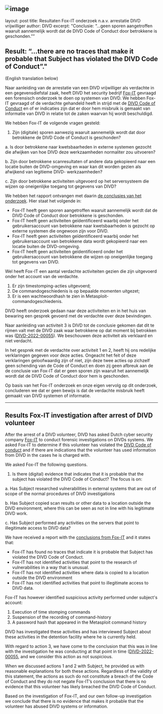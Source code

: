![image](https://github.com/DIVD-NL/web-www/assets/322518/a8a67095-3bc8-4da7-857d-3b91b85e309f)
---
layout: post
title: Resultaten Fox-IT onderzoek n.a.v. arrestatie DIVD vrijwilliger
author: DIVD
excerpt: "Conclusie: “...geen sporen aangetroffen waaruit aannemelijk wordt dat de DIVD Code of Conduct door betrokkene is geschonden.””

Result: “...there are no traces that make it probable that Subject has violated the DIVD Code of Conduct”."
---
(English translation below)

Naar aanleiding van de arrestatie van een DIVD vrijwilliger als verdachte in een gegevensdiefstal zaak, heeft DIVD het security bedrijf [Fox-IT](https://www.fox-it.nl) gevraagd een forensisch onderzoek te doen op systemen van DIVD. We hebben Fox-IT gevraagd of de verdachte gehandeld heeft in strijd met de [DIVD Code of Conduct](/code) en of er indicaties zijn dat er door hem misbruik is gemaakt van informatie van DIVD in relatie tot de zaken waarvan hij wordt beschuldigd.

We hebben Fox-IT de volgende vragen gesteld:
1. Zijn (digitale) sporen aanwezig waaruit aannemelijk wordt dat door betrokkene de DIVD Code of Conduct is geschonden?

a. Is door betrokkene naar kwetsbaarheden in externe systemen gezocht die afwijken van hoe DIVD deze werkzaamheden normaliter zou uitvoeren?

b. Zijn door betrokkene scanresultaten of andere data gekopieerd naar een locatie buiten de DIVD-omgeving en waar kan dit worden gezien als afwijkend van legitieme DIVD- werkzaamheden?

c. Zijn door betrokkene activiteiten uitgevoerd op het serversysteem die wijzen op oneigenlijke toegang tot gegevens van DIVD?

We hebben het rapport ontvangen met daarin [de conclusies van het onderzoek](/uploads/Conclusie%20Fox-IT%20onderzoek%20gegevensdiefstel.pdf). Hier staat het volgende in:

* Fox-IT heeft geen sporen aangetroffen waaruit aannemelijk wordt dat de DIVD Code of Conduct door betrokkene is geschonden.
* Fox-IT heeft geen activiteiten geïdentificeerd waarbij onder het gebruikersaccount van betrokkene naar kwetsbaarheden is gezocht op externe systemen die ongewoon zijn voor DIVD.
* Fox-IT heeft geen activiteiten geïdentificeerd waarbij onder het gebruikersaccount van betrokkene data wordt gekopieerd naar een locatie buiten de DIVD-omgeving.
* Fox-IT heeft geen activiteiten geïdentificeerd onder het gebruikersaccount van betrokkene die wijzen op oneigenlijke toegang tot gegevens van DIVD.

Wel heeft Fox-IT een aantal verdachte activiteiten gezien die zijn uitgevoerd onder het account van de verdachte.
1. Er zijn timestomping-acties uitgevoerd;
2. De commandogeschiedenis is op bepaalde momenten uitgezet;
3. Er is een wachtwoordhash te zien in Metasploit-commandogeschiedenis.

DIVD heeft onderzoek gedaan naar deze activiteiten en in het huis van bewaring een gesprek gevoerd met de verdachte over deze bevindingen.

Naar aanleiding van activiteit 3 is DIVD tot de conclusie gekomen dat dit te rijmen valt met de DIVD zaak waar betrokkene op dat moment bij betrokken was ([DIVD-2022-00055](https://csirt.divd.nl/DIVD-2022-00055/)). We beschouwen deze activiteit als verklaard en niet verdacht.

In het gesprek met de verdachte over activiteit 1 en 2, heeft hij ons redelijke verklaringen gegeven voor deze acties. Ongeacht het feit of deze verklaringen geloofwaardig zijn of niet, zijn deze twee acties op zichzelf geen schending van de Code of Conduct en doen zij geen afbreuk aan de de conclusie van Fox-IT dat er geen sporen zijn waaruit het aannemelijk wordt dat de DIVD Code of Conduct door hem is geschonden.

Op basis van het Fox-IT onderzoek en onze eigen vervolg op dit onderzoek, concluderen we dat er geen bewijs is dat de verdachte misbruik heeft gemaakt van DIVD systemen of informatie.

***
## Results Fox-IT investigation after arrest of DIVD volunteer

After the arrest of a DIVD volunteer, DIVD has asked Dutch cyber security company [Fox-IT](https://www.fox-it.nl) to conduct forensic investigations on DIVDs systems. We asked Fox-IT to determine if this volunteer has violated the [DIVD Code of conduct](/code) and if there are indications that the volunteer has used information from DIVD in the cases he is charged with.

We asked Fox-IT the following questions.

1. Is there (digital) evidence that indicates that it is probable that the subject has violated the DIVD Code of Conduct? The focus is on:

a. Has Subject researched vulnerabilities in external systems that are out of scope of the normal procedures of DIVD investigations

b. Has Subject copied scan results or other data to a location outside the DIVD environment, where this can be seen as not in line with his legitimate DIVD work.

c. Has Subject performed any activities on the servers that point to illegitimate access to DIVD data?

We have received a report with the [conclusions from Fox-IT](/uploads/Conclusie%20Fox-IT%20onderzoek%20gegevensdiefstel.pdf) and it states that:

* Fox-IT has found no traces that indicate it is probable that Subject has violated the DIVD Code of Conduct.
* Fox-IT has not identified activities that point to the research of vulnerabilities in a way that is unusual.
* Fox-IT has not identified activities where data is copied to a location outside the DIVD environment
* Fox-IT has not identified activities that point to illegitimate access to DIVD data.

Fox-IT has however identified suspicious activity performed under subject's account:
1. Execution of time stomping commands
2. Suspension of the recording of command-history
3. A password hash that appeared in the Metasploit command history

DIVD has investigated these activities and has interviewed Subject about these activities in the detention facility where he is currently held.

With regard to action 3, we have come to the conclusion that this was in line with the investigation he was conducting at that point in time ([DIVD-2022-00055](https://csirt.divd.nl/DIVD-2022-00055/), and we consider this action as not suspicious.

When we discussed actions 1 and 2 with Subject, he provided us with reasonable explanations for both these actions. Regardless of the validity of this statement, the actions as such do not constitute a breach of the Code of Conduct and they do not negate Fox-IT’s conclusion that there is no evidence that this volunteer has likely breached the DIVD Code of Conduct.

Based on the investigation of Fox-IT, and our own follow-up investigation we conclude that there is no evidence that makes it probable that the volunteer has abused DIVD systems or information.


